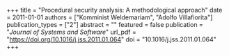 +++
title = "Procedural security analysis: A methodological approach"
date = 2011-01-01
authors = ["Komminist Weldemariam", "Adolfo Villafiorita"]
publication_types = ["2"]
abstract = ""
featured = false
publication = "*Journal of Systems and Software*"
url_pdf = "https://doi.org/10.1016/j.jss.2011.01.064"
doi = "10.1016/j.jss.2011.01.064"
+++

